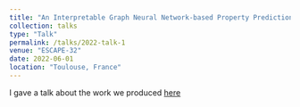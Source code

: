 ```yaml
---
title: "An Interpretable Graph Neural Network-based Property Prediction"
collection: talks
type: "Talk"
permalink: /talks/2022-talk-1
venue: "ESCAPE-32"
date: 2022-06-01
location: "Toulouse, France"
---
```


I gave a talk about the work we produced [here](https://doi.org/10.1016/B978-0-323-95879-0.50233-2)

